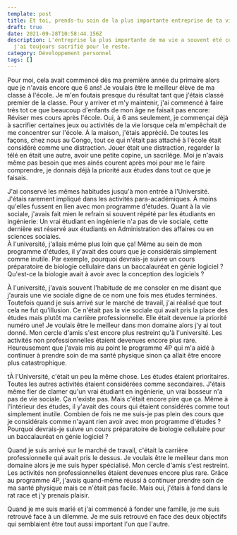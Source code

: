 ```yaml
---
template: post
title: Et toi, prends-tu soin de la plus importante entreprise de ta vie ?
draft: true
date: 2021-09-28T10:58:44.156Z
description: L'entreprise la plus importante de ma vie a souvent été celle que
  j'ai toujours sacrifié pour le reste.
category: Développement personnel
tags: []
---
```

Pour moi, cela avait commencé dès ma première année du primaire alors que je n'avais encore que 6 ans! Je voulais être le meilleur élève de ma classe à l'école. Je m'en foutais presque du résultat tant que j'étais classé premier de la classe. Pour y arriver et m'y maintenir, j'ai commencé à faire très tot ce que beaucoup d'enfants de mon âge ne faisait pas encore: Réviser mes cours après l'école. Oui, à 6 ans seulement, je commençai déjà à sacrifier certaines jeux ou activités de la vie lorsque cela m'empêchait de me concentrer sur l'école. À la maison, j'étais apprécié. De toutes les façons, chez nous au Congo, tout ce qui n'était pas attaché à l'école était considéré comme une distraction. Jouer était une distraction, regarder la télé en était une autre, avoir une petite copine, un sacrilège. Moi je n'avais même pas besoin que mes ainés courent après moi pour me le faire comprendre, je donnais déjà la priorité aux études dans tout ce que je faisais.

J'ai conservé les mêmes habitudes jusqu'à mon entrée à l'Université. J'étais rarement impliqué dans les activités para-académiques. À moins qu'elles fussent en lien avec mon programme d'études. Quant à la vie sociale, j'avais fait mien le refrain si souvent répété par les étudiants en ingénierie: Un vrai étudiant en ingénierie n'a pas de vie sociale, cette dernière est réservé aux étudiants en Administration des affaires ou en sciences sociales.\
À l'université, j'allais même plus loin que ça! Même au sein de mon programme d'études, il y'avait des cours que je considérais simplement comme inutile. Par exemple, pourquoi devrais-je suivre un cours préparatoire de biologie cellulaire dans un baccalauréat en génie logiciel ? Qu'est-ce la biologie avait à avoir avec la conception des logiciels ?

À l'université, j'avais souvent l'habitude de me consoler en me disant que j'aurais une vie sociale digne de ce nom une fois mes études terminées. Toutefois quand je suis arrivé sur le marché de travail, j'ai réalisé que tout cela ne fut qu'illusion. Ce n'était pas la vie sociale qui avait pris la place des études mais plutôt ma carrière professionnelle. Elle était devenue la priorité numéro une! Je voulais être le meilleur dans mon domaine alors j'y ai tout donné. Mon cercle d'amis s'est encore plus restreint qu'à l'université. Les activités non professionnelles étaient devenues encore plus rare. Heureusement que j'avais mis au point le programme 4P qui m'a aidé à continuer à prendre soin de ma santé physique sinon ça allait être encore plus catastrophique.



tÀ l'Université, c'était un peu la même chose. Les études étaient prioritaires. Toutes les autres activités étaient considérées comme secondaires. J'étais même fier de clamer qu'un vrai étudiant en ingénierie, un vrai bosseur n'a pas de vie sociale. Ça n'existe pas. Mais c'était encore pire que ça. Même à l'intérieur des études, il y'avait des cours qui étaient considérés comme tout simplement inutile. Combien de fois ne me suis-je pas plein des cours que je considérais comme n'ayant rien avoir avec mon programme d'études ? Pourquoi devrais-je suivre un cours préparatoire de biologie cellulaire pour un baccalauréat en génie logiciel ?

Quand je suis arrivé sur le marché de travail, c'était la carrière professionnelle qui avait pris le dessus. Je voulais être le meilleur dans mon domaine alors je me suis hyper spécialisé. Mon cercle d'amis s'est restreint. Les activités non professionnelles étaient devenues encore plus rare. Grâce au programme 4P, j'avais quand-même réussi à continuer prendre soin de ma santé physique mais ce n'était pas facile. Mais oui, j'étais à fond dans le rat race et j'y prenais plaisir.

Quand je me suis marié et j'ai commencé à fonder une famille, je me suis retrouvé face à un dilemme. Je me suis retrouvé en face des deux objectifs qui semblaient être tout aussi important l'un que l'autre.